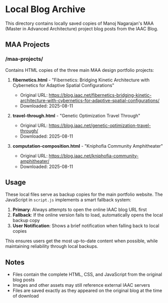 # Local Blog Archive

This directory contains locally saved copies of Manoj Nagarajan's MAA (Master in Advanced Architecture) project blog posts from the IAAC Blog.

## MAA Projects

### /maa-projects/
Contains HTML copies of the three main MAA design portfolio projects:

1. **fibernetics.html** - "Fibernetics: Bridging Kinetic Architecture with Cybernetics for Adaptive Spatial Configurations"
   - Original URL: https://blog.iaac.net/fibernetics-bridging-kinetic-architecture-with-cybernetics-for-adaptive-spatial-configurations/
   - Downloaded: 2025-08-11

2. **travel-through.html** - "Genetic Optimization Travel Through" 
   - Original URL: https://blog.iaac.net/genetic-optimization-travel-through/
   - Downloaded: 2025-08-11

3. **computation-composition.html** - "Kniphofia Community Amphitheater"
   - Original URL: https://blog.iaac.net/kniphofia-community-amphitheater/
   - Downloaded: 2025-08-11

## Usage

These local files serve as backup copies for the main portfolio website. The JavaScript in `script.js` implements a smart fallback system:

1. **Primary**: Always attempts to open the online IAAC blog URL first
2. **Fallback**: If the online version fails to load, automatically opens the local backup copy
3. **User Notification**: Shows a brief notification when falling back to local copies

This ensures users get the most up-to-date content when possible, while maintaining reliability through local backups.

## Notes

- Files contain the complete HTML, CSS, and JavaScript from the original blog posts
- Images and other assets may still reference external IAAC servers
- Files are saved exactly as they appeared on the original blog at the time of download